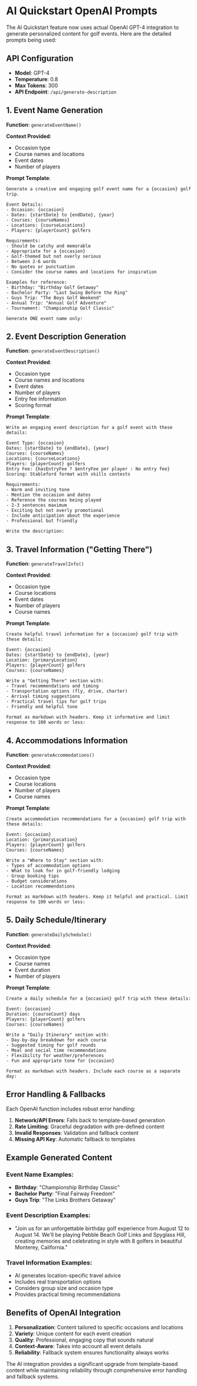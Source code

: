 # AI Quickstart OpenAI Prompts

The AI Quickstart feature now uses actual OpenAI GPT-4 integration to generate personalized content for golf events. Here are the detailed prompts being used:

## API Configuration

- **Model**: GPT-4
- **Temperature**: 0.8
- **Max Tokens**: 300
- **API Endpoint**: `/api/generate-description`

## 1. Event Name Generation

**Function**: `generateEventName()`

**Context Provided**:

- Occasion type
- Course names and locations
- Event dates
- Number of players

**Prompt Template**:

```
Generate a creative and engaging golf event name for a {occasion} golf trip.

Event Details:
- Occasion: {occasion}
- Dates: {startDate} to {endDate}, {year}
- Courses: {courseNames}
- Locations: {courseLocations}
- Players: {playerCount} golfers

Requirements:
- Should be catchy and memorable
- Appropriate for a {occasion}
- Golf-themed but not overly serious
- Between 2-6 words
- No quotes or punctuation
- Consider the course names and locations for inspiration

Examples for reference:
- Birthday: "Birthday Golf Getaway"
- Bachelor Party: "Last Swing Before the Ring"
- Guys Trip: "The Boys Golf Weekend"
- Annual Trip: "Annual Golf Adventure"
- Tournament: "Championship Golf Classic"

Generate ONE event name only:
```

## 2. Event Description Generation

**Function**: `generateEventDescription()`

**Context Provided**:

- Occasion type
- Course names and locations
- Event dates
- Number of players
- Entry fee information
- Scoring format

**Prompt Template**:

```
Write an engaging event description for a golf event with these details:

Event Type: {occasion}
Dates: {startDate} to {endDate}, {year}
Courses: {courseNames}
Locations: {courseLocations}
Players: {playerCount} golfers
Entry Fee: {hasEntryFee ? $entryFee per player : No entry fee}
Scoring: Stableford format with skills contests

Requirements:
- Warm and inviting tone
- Mention the occasion and dates
- Reference the courses being played
- 2-3 sentences maximum
- Exciting but not overly promotional
- Include anticipation about the experience
- Professional but friendly

Write the description:
```

## 3. Travel Information ("Getting There")

**Function**: `generateTravelInfo()`

**Context Provided**:

- Occasion type
- Course locations
- Event dates
- Number of players
- Course names

**Prompt Template**:

```
Create helpful travel information for a {occasion} golf trip with these details:

Event: {occasion}
Dates: {startDate} to {endDate}, {year}
Location: {primaryLocation}
Players: {playerCount} golfers
Courses: {courseNames}

Write a "Getting There" section with:
- Travel recommendations and timing
- Transportation options (fly, drive, charter)
- Arrival timing suggestions
- Practical travel tips for golf trips
- Friendly and helpful tone

Format as markdown with headers. Keep it informative and limit response to 100 words or less:
```

## 4. Accommodations Information

**Function**: `generateAccommodations()`

**Context Provided**:

- Occasion type
- Course locations
- Number of players
- Course names

**Prompt Template**:

```
Create accommodation recommendations for a {occasion} golf trip with these details:

Event: {occasion}
Location: {primaryLocation}
Players: {playerCount} golfers
Courses: {courseNames}

Write a "Where to Stay" section with:
- Types of accommodation options
- What to look for in golf-friendly lodging
- Group booking tips
- Budget considerations
- Location recommendations

Format as markdown with headers. Keep it helpful and practical. Limit response to 100 words or less:
```

## 5. Daily Schedule/Itinerary

**Function**: `generateDailySchedule()`

**Context Provided**:

- Occasion type
- Course names
- Event duration
- Number of players

**Prompt Template**:

```
Create a daily schedule for a {occasion} golf trip with these details:

Event: {occasion}
Duration: {courseCount} days
Players: {playerCount} golfers
Courses: {courseNames}

Write a "Daily Itinerary" section with:
- Day-by-day breakdown for each course
- Suggested timing for golf rounds
- Meal and social time recommendations
- Flexibility for weather/preferences
- Fun and appropriate tone for {occasion}

Format as markdown with headers. Include each course as a separate day:
```

## Error Handling & Fallbacks

Each OpenAI function includes robust error handling:

1. **Network/API Errors**: Falls back to template-based generation
2. **Rate Limiting**: Graceful degradation with pre-defined content
3. **Invalid Responses**: Validation and fallback content
4. **Missing API Key**: Automatic fallback to templates

## Example Generated Content

### Event Name Examples:

- **Birthday**: "Championship Birthday Classic"
- **Bachelor Party**: "Final Fairway Freedom"
- **Guys Trip**: "The Links Brothers Getaway"

### Event Description Examples:

- "Join us for an unforgettable birthday golf experience from August 12 to August 14. We'll be playing Pebble Beach Golf Links and Spyglass Hill, creating memories and celebrating in style with 8 golfers in beautiful Monterey, California."

### Travel Information Examples:

- AI generates location-specific travel advice
- Includes real transportation options
- Considers group size and occasion type
- Provides practical timing recommendations

## Benefits of OpenAI Integration

1. **Personalization**: Content tailored to specific occasions and locations
2. **Variety**: Unique content for each event creation
3. **Quality**: Professional, engaging copy that sounds natural
4. **Context-Aware**: Takes into account all event details
5. **Reliability**: Fallback system ensures functionality always works

The AI integration provides a significant upgrade from template-based content while maintaining reliability through comprehensive error handling and fallback systems.
